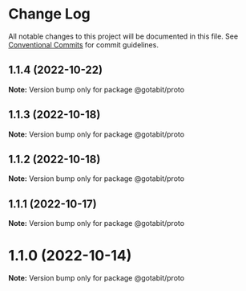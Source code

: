 # Change Log

All notable changes to this project will be documented in this file.
See [Conventional Commits](https://conventionalcommits.org) for commit guidelines.

## 1.1.4 (2022-10-22)

**Note:** Version bump only for package @gotabit/proto





## 1.1.3 (2022-10-18)

**Note:** Version bump only for package @gotabit/proto





## 1.1.2 (2022-10-18)

**Note:** Version bump only for package @gotabit/proto





## 1.1.1 (2022-10-17)

**Note:** Version bump only for package @gotabit/proto





# 1.1.0 (2022-10-14)

**Note:** Version bump only for package @gotabit/proto
